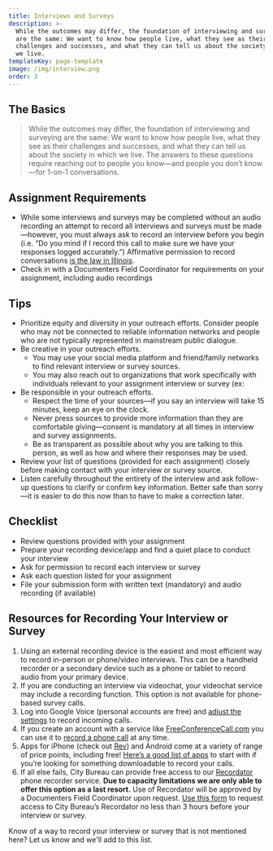 ```yaml
---
title: Interviews and Surveys
description: >-
  While the outcomes may differ, the foundation of interviewing and surveying
  are the same: We want to know how people live, what they see as their
  challenges and successes, and what they can tell us about the society in which
  we live.
templateKey: page-template
image: /img/interview.png
order: 3
---
```

## The Basics

> While the outcomes may differ, the foundation of interviewing and surveying are the same: We want to know how people live, what they see as their challenges and successes, and what they can tell us about the society in which we live. The answers to these questions require reaching out to people you know—and people you don’t know—for 1-on-1 conversations.

## Assignment Requirements

* While some interviews and surveys may be completed without an audio recording an attempt to record all interviews and surveys must be made—however, you must always ask to record an interview before you begin (i.e. “Do you mind if I record this call to make sure we have your responses logged accurately.”) Affirmative permission to record conversations [is the law in Illinois](https://www.dmlp.org/legal-guide/illinois-recording-law).
* Check in with a Documenters Field Coordinator for requirements on your assignment, including audio recordings

## Tips

* Prioritize equity and diversity in your outreach efforts. Consider people who may not be connected to reliable information networks and people who are not typically represented in mainstream public dialogue.
* Be creative in your outreach efforts.
  * You may use your social media platform and friend/family networks to find relevant interview or survey sources.
  * You may also reach out to organizations that work specifically with individuals relevant to your assignment interview or survey (ex:
* Be responsible in your outreach efforts.
  * Respect the time of your sources—if you say an interview will take 15 minutes, keep an eye on the clock.
  * Never press sources to provide more information than they are comfortable giving—consent is mandatory at all times in interview and survey assignments.
  * Be as transparent as possible about why you are talking to this person, as well as how and where their responses may be used.
* Review your list of questions (provided for each assignment) closely before making contact with your interview or survey source.
* Listen carefully throughout the entirety of the interview and ask follow-up questions to clarify or confirm key information. Better safe than sorry—it is easier to do this now than to have to make a correction later.

## Checklist

* Review questions provided with your assignment
* Prepare your recording device/app and find a quiet place to conduct your interview
* Ask for permission to record each interview or survey
* Ask each question listed for your assignment
* File your submission form with written text (mandatory) and audio recording (if available)

## Resources for Recording Your Interview or Survey

1. Using an external recording device is the easiest and most efficient way to record in-person or phone/video interviews. This can be a handheld recorder or a secondary device such as a phone or tablet to record audio from your primary device.
2. If you are conducting an interview via videochat, your videochat service may include a recording function. This option is not available for phone-based survey calls.
3. Log into Google Voice (personal accounts are free) and [adjust the settings](https://support.google.com/voice/answer/115083?co=GENIE.Platform%3DiOS&hl=en&oco=2) to record incoming calls.
4. If you create an account with a service like [FreeConferenceCall.com](http://freeconferencecall.com/) you can use it to [record a phone call](https://www.freeconferencecall.com/conference-call-recording) at any time.
5. Apps for iPhone (check out [Rev](https://www.rev.com/callrecorder)) and Android come at a variety of range of price points, including free! [Here’s a good list of apps](https://www.keku.com/blog/call-recorder-apps/) to start with if you’re looking for something downloadable to record your calls.
6. If all else fails, City Bureau can provide free access to our [Recordator](https://www.recordator.com/) phone recorder service. **Due to capacity limitations we are only able to offer this option as a last resort.** Use of Recordator will be approved by a Documenters Field Coordinator upon request. [Use this form](https://airtable.com/shrLXdzBv7L8JnaDd) to request access to City Bureau’s Recordator no less than 3 hours before your interview or survey.

Know of a way to record your interview or survey that is not mentioned here? Let us know and we'll add to this list.

##
